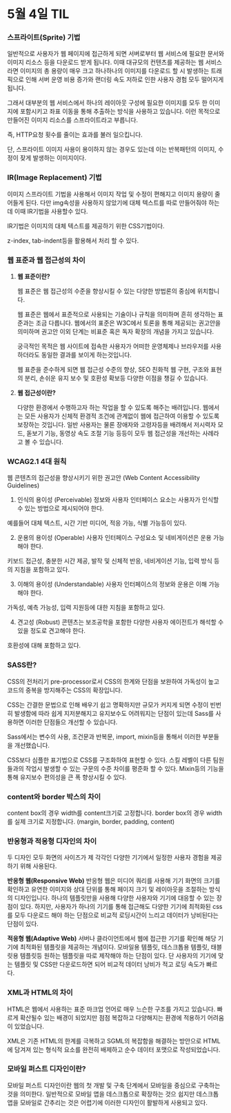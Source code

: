 # 5월 4일 TIL

### 스프라이트(Sprite) 기법
일반적으로 사용자가 웹 페이지에 접근하게 되면 서버로부터 웹 서비스에 필요한 문서와 이미지 리소스 등을 다운로드 받게 됩니다.
이때 대규모의 컨텐츠를 제공하는 웹 서비스라면 이미지의 총 용량이 매우 크고 하나하나의 이미지를 다운로드 할 시 발생하는 트래픽으로 인해 서버 운영 비용 증가와 랜더링 속도 저하로 인한 사용자 경험 모두 떨어지게 됩니다.

그래서 대부분의 웹 서비스에서 하나의 레이아웃 구성에 필요한 이미지를 모두 한 이미지에 포함시키고 좌표 이동을 통해 추출하는 방식을 사용하고 있습니다. 이런 목적으로 만들어진 이미지 리소스를 스프라이트라고 부릅니다.

즉, HTTP요청 횟수를 줄이는 효과를 불러 일으킵니다.

단, 스프라이트 이미지 사용이 용이하지 않는 경우도 있는데 이는 반복패턴의 이미지, 수정이 잦게 발생하는 이미지이다.

### IR(Image Replacement) 기법
이미지 스프라이트 기법을 사용해서 이미지 작업 및 수정이 편해지고 이미지 용량이 줄어들게 된다.
다만 img속성을 사용하지 않았기에 대체 텍스트를 따로 만들어줘야 하는데 이때 IR기법을 사용할수 있다.

IR기법은 이미지의 대체 텍스트를 제공하기 위한 CSS기법이다.

z-index, tab-indent등을 활용해서 처리 할 수 있다.

### 웹 표준과 웹 접근성의 차이

1. **웹 표준이란?**

    웹 표준은 웹 접근성의 수준을 향상시킬 수 있는 다양한 방법론의 중심에 위치합니다.

    웹 표준은 웹에서 표준적으로 사용되는 기술이나 규칙을 의미하며 흔히 생각하는 표준과는 조금 다릅니다.
    웹에서의 표준은 W3C에서 토론을 통해 제공되는 권고안을 의미하며 권고안 이외 단계는 비표준 혹은 독자 확장의 개념을 가지고 있습니다.

    궁극적인 목적은 웹 사이트에 접속한 사용자가 어떠한 운영체제나 브라우저를 사용하더라도 동일한 결과를 보이게 하는것입니다.

    웹 표준을 준수하게 되면 웹 접근성 수준의 향상, SEO 친화적 웹 구현, 구조와 표현의 분리, 손쉬운 유지 보수 및 호환성 확보등 다양한 이점을 챙길 수 있습니다.

2. **웹 접근성이란?**

    다양한 환경에서 수행하고자 하는 작업을 할 수 있도록 해주는 배려입니다.
    웹에서는 모든 사용자가 신체적 환경적 조건에 관계없이 웹에 접근하여 이용할 수 있도록 보장하는 것입니다.
    일반 사용자는 물론 장애자와 고령자등을 배려해서 저시력자 모드, 돋보기 기능, 동영상 속도 조절 기능 등등이 모두 웹 접근성을 개선하는 사례라고 볼 수 있습니다.


### WCAG2.1 4대 원칙

웹 콘텐츠의 접근성을 향상시키기 위한 권고안 (Web Content Accessibility Guidelines)

1. 인식의 용이성 (Perceivable)
정보와 사용자 인터페이스 요소는 사용자가 인식할 수 있는 방법으로 제시되어야 한다.

예를들어 대체 텍스트, 시간 기반 미디어, 적응 가능, 식별 가능등이 있다.

2. 운용의 용이성 (Operable)
사용자 인터페이스 구성요소 및 네비게이션은 운용 가능해야 한다.

키보드 접근성, 충분한 시간 제공, 발작 및 신체적 반응, 네비게이션 기능, 입력 방식 등의 지침을 포함하고 있다.

3. 이해의 용이성 (Understandable)
사용자 인터페이스의 정보와 운용은 이해 가능해야 한다.

가독성, 예측 가능성, 입력 지원등에 대한 지침을 포함하고 있다.

4. 견고성 (Robust)
콘텐츠는 보조공학을 포함한 다양한 사용자 에이전트가 해석할 수 있을 정도로 견고해야 한다.

호환성에 대해 포함하고 있다.

### SASS란?
CSS의 전처리기 pre-processor로서 CSS의 한계와 단점을 보완하여 가독성이 높고 코드의 중복을 방지해주는 CSS의 확장입니다.

CSS는 간결한 문법으로 인해 배우기 쉽고 명확하지만 규모가 커지게 되면 수정이 빈번히 발생함에 따라 쉽게 지저분해지고 유지보수도 어려워지는 단점이 있는데 Sass를 사용하면 이러한 단점들으 개선할 수 있습니다.

Sass에서는 변수의 사용, 조건문과 반복문, import, mixin등을 통해서 이러한 부분들을 개선했습니다.

CSS보다 심플한 표기법으로 CSS를 구조화하여 표현할 수 있다.
스킬 레벨이 다른 팀원들과의 작업시 발생할 수 있는 구문의 수준 차이를 평준화 할 수 있다.
Mixin등의 기능을 통해 유지보수 편의성을 큰 폭 향상시킬 수 있다.

### content와 border 박스의 차이
content box의 경우 width를 content크기로 고정합니다.
border box의 경우 width를 실제 크기로 지정합니다. (margin, border, padding, content)

### 반응형과 적응형 디자인의 차이
두 디자인 모두 화면의 사이즈가 제 각각인 다양한 기기에서 일정한 사용자 경험을 제공하기 위해 사용된다.

**반응형 웹(Responsive Web)**
반응형 웹은 미디어 쿼리를 사용해 기기 화면의 크기를 확인하고 유연한 이미지와 상대 단위를 통해 페이지 크기 및 레이아웃을 조절하는 방식의 디자인입니다.
하나의 템플릿만을 사용해 다양한 사용자와 기기에 대응할 수 있는 장점이 있다.
하지만, 사용자가 하나의 기기를 통해 접근해도 다양한 기기에 최적화된 css를 모두 다운로드 해야 하는 단점으로 비교적 로딩시간이 느리고 데이터가 낭비된다는 단점이 있다.

**적응형 웹(Adaptive Web)**
서버나 클라이언트에서 웹에 접근한 기기를 확인해 해당 기기에 최적화된 템플릿을 제공하는 개념이다.
모바일용 템플릿, 데스크톱용 템플릿, 태블릿용 템플릿등 원하는 템플릿을 따로 제작해야 하는 단점이 있다.
단 사용자의 기기에 맞는 템플릿 및 CSS만 다운로드하면 되어 비교적 데이터 낭비가 적고 로딩 속도가 빠르다.

### XML과 HTML의 차이
HTML은 웹에서 사용하는 표준 마크업 언어로 매우 느슨한 구조를 가지고 있습니다.
빠르게 확산될수 있는 배경이 되었지만 점점 복잡하고 다양해지는 환경에 적용하기 어려움이 있었습니다.

XML은 기존 HTML의 한계를 극복하고 SGML의 복잡함을 해결하는 방안으로 HTML에 담겨져 있는 형식적 요소를 완전히 배제하고 순수 데이터 포맷으로 작성되었습니다.

### 모바일 퍼스트 디자인이란?
모바일 퍼스트 디자인이란 웹의 첫 개발 및 구축 단계에서 모바일을 중심으로 구축하는 것을 의미한다.
일반적으로 모바일 앱을 데스크톱으로 확장하는 것으 쉽지만 데스크톱 앱을 모바일로 간추리는 것은 어렵기에 이러한 디자인이 활발하게 사용되고 있다.
